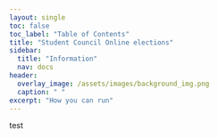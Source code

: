 ```yaml
---
layout: single
toc: false
toc_label: "Table of Contents"
title: "Student Council Online elections"
sidebar:
  title: "Information"
  nav: docs
header:
  overlay_image: /assets/images/background_img.png
  caption: " "
excerpt: "How you can run"
---
```


test

